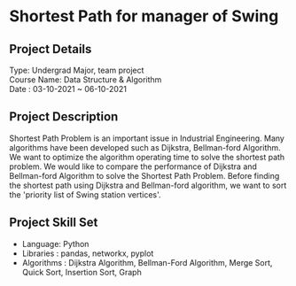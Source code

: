 # Shortest Path for manager of Swing
## Project Details
Type: Undergrad Major, team project <br />
Course Name: Data Structure & Algorithm  <br />
Date : 03-10-2021 ~ 06-10-2021  <br />

## Project Description
Shortest Path Problem is an important issue in Industrial Engineering. Many algorithms have been developed such as Dijkstra, Bellman-ford Algorithm. We want to optimize the algorithm operating time to solve the shortest path problem. 
We would like to compare the performance of Dijkstra and Bellman-ford Algorithm to solve the Shortest Path Problem. Before finding the shortest path using Dijkstra and Bellman-ford algorithm, we want to sort the 'priority list of Swing station vertices'.

## Project Skill Set
- Language: Python
- Libraries : pandas, networkx, pyplot
- Algorithms : Dijkstra Algorithm, Bellman-Ford Algorithm, Merge Sort, Quick Sort, Insertion Sort, Graph
